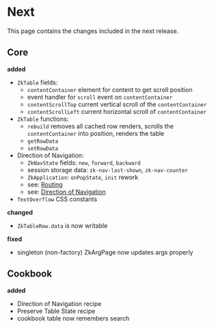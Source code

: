 # Next

This page contains the changes included in the next release.

## Core

**added**

- `ZkTable` fields:
    - `contentContainer` element for content to get scroll position
    - event handler for `scroll` event on `contentContainer`
    - `contentScrollTop` current vertical scroll of the `contentContainer`
    - `contentScrollLeft` current horizontal scroll of `contentContainer`
- `ZkTable` functions:
    - `rebuild` removes all cached row renders, scrolls the `contentContainer` into position, renders the table
    - `getRowData`
    - `setRowData`
- Direction of Navigation:
    - `ZkNavState` fields: `new`, `forward`, `backward`
    - session storage data: `zk-nav-last-shown`, `zk-nav-counter`
    - `ZkApplication`: `onPopState`, `init` rework
    - see: [Routing](/doc/guides/browser/structure/Routing.md)
    - see: [Direction of Navigation](/doc/cookbook/browser/navigation/direction/recipe.md)
- `TextOverflow` CSS constants

**changed**

- `ZkTableRow.data` is now writable

**fixed**

- singleton (non-factory) ZkArgPage now updates args properly

## Cookbook

**added**

- Direction of Navigation recipe
- Preserve Table State recipe
- cookbook table now remembers search